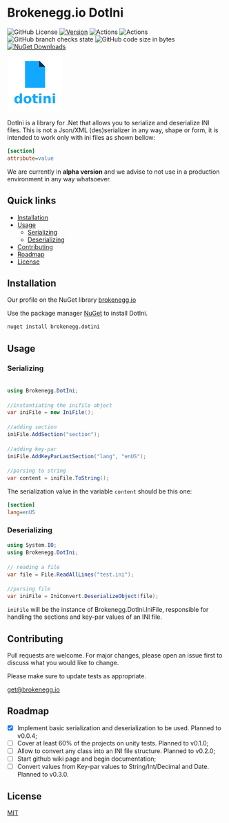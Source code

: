# Brokenegg.io DotIni

![GitHub License](https://img.shields.io/github/license/brokenegg-io/Brokenegg.DotIni)
[![Version](https://img.shields.io/badge/version-0.0.4-brightgreen.svg)](https://semver.org)
![Actions](https://github.com/brokenegg-io/Brokenegg.DotIni/actions/workflows/ci.yml/badge.svg)
![Actions](https://github.com/brokenegg-io/Brokenegg.DotIni/actions/workflows/release.yml/badge.svg)
![GitHub branch checks state](https://img.shields.io/github/checks-status/brokenegg-io/Brokenegg.DotIni/dev)
![GitHub code size in bytes](https://img.shields.io/github/languages/code-size/brokenegg-io/Brokenegg.DotIni)
[![NuGet Downloads](https://img.shields.io/nuget/dt/Brokenegg.DotIni.svg)](https://www.nuget.org/packages/Brokenegg.DotIni/)

<img src="https://raw.githubusercontent.com/brokenegg-io/Brokenegg.DotIni/master/designs/dot_ini_transparent.png" alt="drawing" width="128"/>

DotIni is a library for .Net that allows you to serialize and deserialize INI files.
This is not a Json/XML (des)serializer in any way, shape or form, it is intended to work only with ini files as shown bellow:

```ini
[section]
attribute=value
```
We are currently in <strong>alpha version</strong> and we advise to not use in a production environment in any way whatsoever. 

## Quick links

* [Installation](#installation)
* [Usage](#usage)
    * [Serializing](#serializing)  
    * [Deserializing](#deserializing)
* [Contributing](#contributing)
* [Roadmap](#roadmap)
* [License](#license)

## Installation

Our profile on the NuGet library [brokenegg.io](https://www.nuget.org/profiles/brokenegg.io)

Use the package manager [NuGet](https://www.nuget.org/) to install DotIni.

```bash
nuget install brokenegg.dotini
```

## Usage


### Serializing

```csharp

using Brokenegg.DotIni;

//instantiating the inifile object
var iniFile = new IniFile();

//adding section
iniFile.AddSection("section");

//adding key-par
iniFile.AddKeyParLastSection("lang", "enUS");

//parsing to string
var content = iniFile.ToString();

```

The serialization value in the variable `content` should be this one:
```ini
[section]
lang=enUS
```

### Deserializing

```csharp
using System.IO;
using Brokenegg.DotIni;

// reading a file
var file = File.ReadAllLines("test.ini");

//parsing file
var iniFile = IniConvert.DeserializeObject(file);

```

`iniFile` will be the instance of Brokenegg.DotIni.IniFile, responsible for handling the sections and key-par values of an INI file.

## Contributing
Pull requests are welcome. For major changes, please open an issue first to discuss what you would like to change.

Please make sure to update tests as appropriate.

[get@brokenegg.io](mailto:get@brokenegg.io)

## Roadmap

- [x] Implement basic serialization and deserialization to be used. Planned to v0.0.4;
- [ ] Cover at least 60% of the projects on unity tests. Planned to v0.1.0;
- [ ] Allow to convert any class into an INI file structure. Planned to v0.2.0;
- [ ] Start github wiki page and begin documentation;
- [ ] Convert values from Key-par values to String/Int/Decimal and Date. Planned to v0.3.0.

## License
[MIT](https://choosealicense.com/licenses/mit/)
